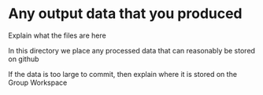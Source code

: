 # Any output data that you produced

Explain what the files are here

In this directory we place any processed data that can reasonably be stored on github

If the data is too large to commit, then explain where it is stored on the Group
Workspace
